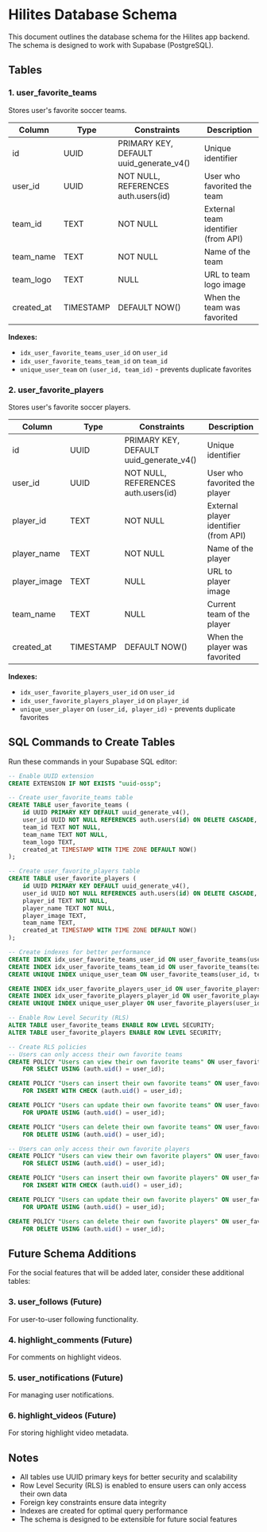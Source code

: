 # Hilites Database Schema

This document outlines the database schema for the Hilites app backend. The schema is designed to work with Supabase (PostgreSQL).

## Tables

### 1. user_favorite_teams

Stores user's favorite soccer teams.

| Column     | Type      | Constraints                             | Description                         |
| ---------- | --------- | --------------------------------------- | ----------------------------------- |
| id         | UUID      | PRIMARY KEY, DEFAULT uuid_generate_v4() | Unique identifier                   |
| user_id    | UUID      | NOT NULL, REFERENCES auth.users(id)     | User who favorited the team         |
| team_id    | TEXT      | NOT NULL                                | External team identifier (from API) |
| team_name  | TEXT      | NOT NULL                                | Name of the team                    |
| team_logo  | TEXT      | NULL                                    | URL to team logo image              |
| created_at | TIMESTAMP | DEFAULT NOW()                           | When the team was favorited         |

**Indexes:**

- `idx_user_favorite_teams_user_id` on `user_id`
- `idx_user_favorite_teams_team_id` on `team_id`
- `unique_user_team` on `(user_id, team_id)` - prevents duplicate favorites

### 2. user_favorite_players

Stores user's favorite soccer players.

| Column       | Type      | Constraints                             | Description                           |
| ------------ | --------- | --------------------------------------- | ------------------------------------- |
| id           | UUID      | PRIMARY KEY, DEFAULT uuid_generate_v4() | Unique identifier                     |
| user_id      | UUID      | NOT NULL, REFERENCES auth.users(id)     | User who favorited the player         |
| player_id    | TEXT      | NOT NULL                                | External player identifier (from API) |
| player_name  | TEXT      | NOT NULL                                | Name of the player                    |
| player_image | TEXT      | NULL                                    | URL to player image                   |
| team_name    | TEXT      | NULL                                    | Current team of the player            |
| created_at   | TIMESTAMP | DEFAULT NOW()                           | When the player was favorited         |

**Indexes:**

- `idx_user_favorite_players_user_id` on `user_id`
- `idx_user_favorite_players_player_id` on `player_id`
- `unique_user_player` on `(user_id, player_id)` - prevents duplicate favorites

## SQL Commands to Create Tables

Run these commands in your Supabase SQL editor:

```sql
-- Enable UUID extension
CREATE EXTENSION IF NOT EXISTS "uuid-ossp";

-- Create user_favorite_teams table
CREATE TABLE user_favorite_teams (
    id UUID PRIMARY KEY DEFAULT uuid_generate_v4(),
    user_id UUID NOT NULL REFERENCES auth.users(id) ON DELETE CASCADE,
    team_id TEXT NOT NULL,
    team_name TEXT NOT NULL,
    team_logo TEXT,
    created_at TIMESTAMP WITH TIME ZONE DEFAULT NOW()
);

-- Create user_favorite_players table
CREATE TABLE user_favorite_players (
    id UUID PRIMARY KEY DEFAULT uuid_generate_v4(),
    user_id UUID NOT NULL REFERENCES auth.users(id) ON DELETE CASCADE,
    player_id TEXT NOT NULL,
    player_name TEXT NOT NULL,
    player_image TEXT,
    team_name TEXT,
    created_at TIMESTAMP WITH TIME ZONE DEFAULT NOW()
);

-- Create indexes for better performance
CREATE INDEX idx_user_favorite_teams_user_id ON user_favorite_teams(user_id);
CREATE INDEX idx_user_favorite_teams_team_id ON user_favorite_teams(team_id);
CREATE UNIQUE INDEX unique_user_team ON user_favorite_teams(user_id, team_id);

CREATE INDEX idx_user_favorite_players_user_id ON user_favorite_players(user_id);
CREATE INDEX idx_user_favorite_players_player_id ON user_favorite_players(player_id);
CREATE UNIQUE INDEX unique_user_player ON user_favorite_players(user_id, player_id);

-- Enable Row Level Security (RLS)
ALTER TABLE user_favorite_teams ENABLE ROW LEVEL SECURITY;
ALTER TABLE user_favorite_players ENABLE ROW LEVEL SECURITY;

-- Create RLS policies
-- Users can only access their own favorite teams
CREATE POLICY "Users can view their own favorite teams" ON user_favorite_teams
    FOR SELECT USING (auth.uid() = user_id);

CREATE POLICY "Users can insert their own favorite teams" ON user_favorite_teams
    FOR INSERT WITH CHECK (auth.uid() = user_id);

CREATE POLICY "Users can update their own favorite teams" ON user_favorite_teams
    FOR UPDATE USING (auth.uid() = user_id);

CREATE POLICY "Users can delete their own favorite teams" ON user_favorite_teams
    FOR DELETE USING (auth.uid() = user_id);

-- Users can only access their own favorite players
CREATE POLICY "Users can view their own favorite players" ON user_favorite_players
    FOR SELECT USING (auth.uid() = user_id);

CREATE POLICY "Users can insert their own favorite players" ON user_favorite_players
    FOR INSERT WITH CHECK (auth.uid() = user_id);

CREATE POLICY "Users can update their own favorite players" ON user_favorite_players
    FOR UPDATE USING (auth.uid() = user_id);

CREATE POLICY "Users can delete their own favorite players" ON user_favorite_players
    FOR DELETE USING (auth.uid() = user_id);
```

## Future Schema Additions

For the social features that will be added later, consider these additional tables:

### 3. user_follows (Future)

For user-to-user following functionality.

### 4. highlight_comments (Future)

For comments on highlight videos.

### 5. user_notifications (Future)

For managing user notifications.

### 6. highlight_videos (Future)

For storing highlight video metadata.

## Notes

- All tables use UUID primary keys for better security and scalability
- Row Level Security (RLS) is enabled to ensure users can only access their own data
- Foreign key constraints ensure data integrity
- Indexes are created for optimal query performance
- The schema is designed to be extensible for future social features
